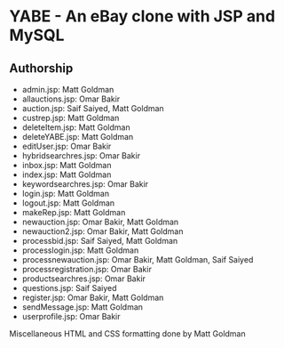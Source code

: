 # YABE - An eBay clone with JSP and MySQL

## Authorship

- admin.jsp: Matt Goldman
- allauctions.jsp: Omar Bakir
- auction.jsp: Saif Saiyed, Matt Goldman
- custrep.jsp: Matt Goldman
- deleteItem.jsp: Matt Goldman
- deleteYABE.jsp: Matt Goldman
- editUser.jsp: Omar Bakir
- hybridsearchres.jsp: Omar Bakir
- inbox.jsp: Matt Goldman
- index.jsp: Matt Goldman
- keywordsearchres.jsp: Omar Bakir
- login.jsp: Matt Goldman
- logout.jsp: Matt Goldman
- makeRep.jsp: Matt Goldman
- newauction.jsp: Omar Bakir, Matt Goldman
- newauction2.jsp: Omar Bakir, Matt Goldman
- processbid.jsp: Saif Saiyed, Matt Goldman
- processlogin.jsp: Matt Goldman
- processnewauction.jsp: Omar Bakir, Matt Goldman, Saif Saiyed
- processregistration.jsp: Omar Bakir
- productsearchres.jsp: Omar Bakir
- questions.jsp: Saif Saiyed
- register.jsp: Omar Bakir, Matt Goldman
- sendMessage.jsp: Matt Goldman
- userprofile.jsp: Omar Bakir

Miscellaneous HTML and CSS formatting done by Matt Goldman
